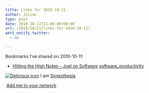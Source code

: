 ```yaml
---
title: Links for 2010-10-11
author: Julian
type: post
date: 2010-10-11T21:00:00+00:00
url: /2010/10/11/links-for-2010-10-11/
aktt_notify_twitter:
  - no

---
```

Bookmarks I&#8217;ve shared on 2010-10-11:

  * [Hitting the High Notes &#8211; Joel on Software][1] 
    [software_productivity][2] </li> </ul> 
    
    <p class="deliciouslink">
      <a href="https://del.icio.us/synesthesia" title="See all my bookmarks on del.icio.us"><img src="https://www.synesthesia.co.uk/images/deliciousicon.jpg" alt="Delicious icon" /></a>&nbsp;I am <a href="https://del.icio.us/synesthesia" title="See all my bookmarks on del.icio.us">Synesthesia</a>
    </p>
    
    <p class="deliciouslink">
      <a href="https://del.icio.us/network?add=synesthesia" title="Add me to your del.icio.us network"><img src="https://www.synesthesia.co.uk/images/add.gif" alt="" /></a>&nbsp;<a href="https://del.icio.us/network?add=synesthesia" title="Add me to your del.icio.us network">Add me to your network</a>
    </p>

 [1]: https://www.joelonsoftware.com/articles/HighNotes.html
 [2]: https://delicious.com/synesthesia/software_productivity